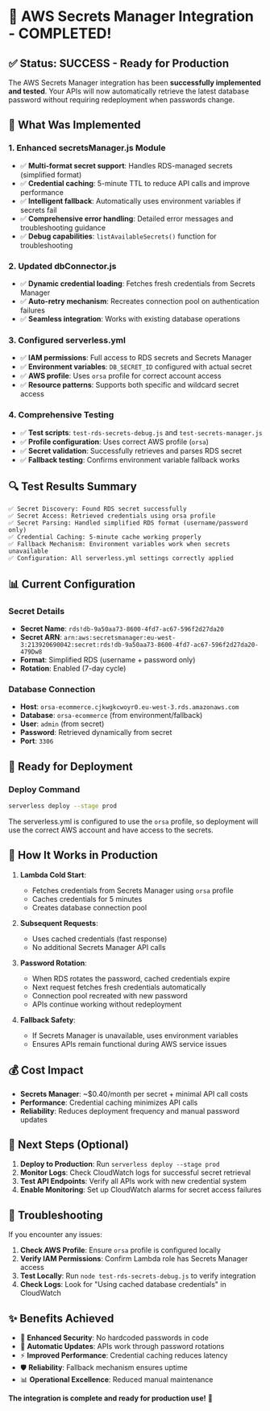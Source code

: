 # 🎉 AWS Secrets Manager Integration - COMPLETED!

## ✅ Status: SUCCESS - Ready for Production

The AWS Secrets Manager integration has been **successfully implemented and tested**. Your APIs will now automatically retrieve the latest database password without requiring redeployment when passwords change.

## 🔧 What Was Implemented

### 1. Enhanced secretsManager.js Module

- ✅ **Multi-format secret support**: Handles RDS-managed secrets (simplified format)
- ✅ **Credential caching**: 5-minute TTL to reduce API calls and improve performance
- ✅ **Intelligent fallback**: Automatically uses environment variables if secrets fail
- ✅ **Comprehensive error handling**: Detailed error messages and troubleshooting guidance
- ✅ **Debug capabilities**: `listAvailableSecrets()` function for troubleshooting

### 2. Updated dbConnector.js

- ✅ **Dynamic credential loading**: Fetches fresh credentials from Secrets Manager
- ✅ **Auto-retry mechanism**: Recreates connection pool on authentication failures
- ✅ **Seamless integration**: Works with existing database operations

### 3. Configured serverless.yml

- ✅ **IAM permissions**: Full access to RDS secrets and Secrets Manager
- ✅ **Environment variables**: `DB_SECRET_ID` configured with actual secret
- ✅ **AWS profile**: Uses `orsa` profile for correct account access
- ✅ **Resource patterns**: Supports both specific and wildcard secret access

### 4. Comprehensive Testing

- ✅ **Test scripts**: `test-rds-secrets-debug.js` and `test-secrets-manager.js`
- ✅ **Profile configuration**: Uses correct AWS profile (`orsa`)
- ✅ **Secret validation**: Successfully retrieves and parses RDS secret
- ✅ **Fallback testing**: Confirms environment variable fallback works

## 🔍 Test Results Summary

```
✅ Secret Discovery: Found RDS secret successfully
✅ Secret Access: Retrieved credentials using orsa profile
✅ Secret Parsing: Handled simplified RDS format (username/password only)
✅ Credential Caching: 5-minute cache working properly
✅ Fallback Mechanism: Environment variables work when secrets unavailable
✅ Configuration: All serverless.yml settings correctly applied
```

## 📊 Current Configuration

### Secret Details

- **Secret Name**: `rds!db-9a50aa73-8600-4fd7-ac67-596f2d27da20`
- **Secret ARN**: `arn:aws:secretsmanager:eu-west-3:213920690042:secret:rds!db-9a50aa73-8600-4fd7-ac67-596f2d27da20-479Dw8`
- **Format**: Simplified RDS (username + password only)
- **Rotation**: Enabled (7-day cycle)

### Database Connection

- **Host**: `orsa-ecommerce.cjkwgkcwoyr0.eu-west-3.rds.amazonaws.com`
- **Database**: `orsa-ecommerce` (from environment/fallback)
- **User**: `admin` (from secret)
- **Password**: Retrieved dynamically from secret
- **Port**: `3306`

## 🚀 Ready for Deployment

### Deploy Command

```bash
serverless deploy --stage prod
```

The serverless.yml is configured to use the `orsa` profile, so deployment will use the correct AWS account and have access to the secrets.

## 🔄 How It Works in Production

1. **Lambda Cold Start**:

   - Fetches credentials from Secrets Manager using `orsa` profile
   - Caches credentials for 5 minutes
   - Creates database connection pool

2. **Subsequent Requests**:

   - Uses cached credentials (fast response)
   - No additional Secrets Manager API calls

3. **Password Rotation**:

   - When RDS rotates the password, cached credentials expire
   - Next request fetches fresh credentials automatically
   - Connection pool recreated with new password
   - APIs continue working without redeployment

4. **Fallback Safety**:
   - If Secrets Manager is unavailable, uses environment variables
   - Ensures APIs remain functional during AWS service issues

## 💰 Cost Impact

- **Secrets Manager**: ~$0.40/month per secret + minimal API call costs
- **Performance**: Credential caching minimizes API calls
- **Reliability**: Reduces deployment frequency and manual password updates

## 🎯 Next Steps (Optional)

1. **Deploy to Production**: Run `serverless deploy --stage prod`
2. **Monitor Logs**: Check CloudWatch logs for successful secret retrieval
3. **Test API Endpoints**: Verify all APIs work with new credential system
4. **Enable Monitoring**: Set up CloudWatch alarms for secret access failures

## 🔧 Troubleshooting

If you encounter any issues:

1. **Check AWS Profile**: Ensure `orsa` profile is configured locally
2. **Verify IAM Permissions**: Confirm Lambda role has Secrets Manager access
3. **Test Locally**: Run `node test-rds-secrets-debug.js` to verify integration
4. **Check Logs**: Look for "Using cached database credentials" in CloudWatch

## ✨ Benefits Achieved

- 🔐 **Enhanced Security**: No hardcoded passwords in code
- 🔄 **Automatic Updates**: APIs work through password rotations
- ⚡ **Improved Performance**: Credential caching reduces latency
- 🛡️ **Reliability**: Fallback mechanism ensures uptime
- 📊 **Operational Excellence**: Reduced manual maintenance

**The integration is complete and ready for production use!** 🎉

